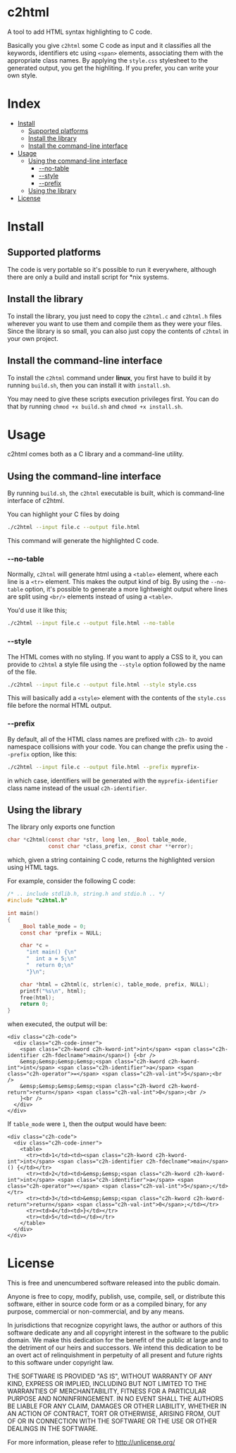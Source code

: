 # c2html
A tool to add HTML syntax highlighting to C code.

Basically you give `c2html` some C code as input and it classifies all the keywords, identifiers etc using `<span>` elements, associating them with the appropriate class names. By applying the `style.css` stylesheet to the generated output, you get the highliting. If you prefer, you can write your own style.

# Index
* [Install](#install)
  * [Supported platforms](#supported-platforms)
  * [Install the library](#install-the-library)
  * [Install the command-line interface](#install-the-command-line-interface)
* [Usage](#usage)
  * [Using the command-line interface](#using-the-command-line-interface)
    * [--no-table](#--no-table)
    * [--style](#--style)
    * [--prefix](#--prefix)
  * [Using the library](#using-the-library)
* [License](#license)

# Install

## Supported platforms
The code is very portable so it's possible to run it everywhere, although there are only a build and install script for \*nix systems.

## Install the library
To install the library, you just need to copy the `c2html.c` and `c2html.h` files wherever you want to use them and compile them as they were your files. Since the library is so small, you can also just copy the contents of `c2html` in your own project.

## Install the command-line interface
To install the `c2html` command under **linux**, you first have to build it by running `build.sh`, then you can install it with `install.sh`.

You may need to give these scripts execution privileges first. You can do that by running `chmod +x build.sh` and `chmod +x install.sh`.

# Usage
c2html comes both as a C library and a command-line utility. 

## Using the command-line interface
By running `build.sh`, the `c2html` executable is built, which is command-line interface of c2html.

You can highlight your C files by doing
```sh
./c2html --input file.c --output file.html
```
This command will generate the highlighted C code.

### --no-table
Normally, `c2html` will generate html using a `<table>` element, where each line is a `<tr>` element. This makes the output kind of big. By using the `--no-table` option, it's possible to generate a more lightweight output where lines are split using `<br/>` elements instead of using a `<table>`.

You'd use it like this;
```sh
./c2html --input file.c --output file.html --no-table
```

### --style
The HTML comes with no styling. If you want to apply a CSS to it, you can provide to `c2html` a style file using the `--style` option followed by the name of the file.

```sh
./c2html --input file.c --output file.html --style style.css
```

This will basically add a `<style>` element with the contents of the `style.css` file before the normal HTML output.

### --prefix
By default, all of the HTML class names are prefixed with `c2h-` to avoid namespace collisions with your code. You can change the prefix using the `--prefix` option, like this:
```sh
./c2html --input file.c --output file.html --prefix myprefix-
```
in which case, identifiers will be generated with the `myprefix-identifier` class name instead of the usual `c2h-identifier`.

## Using the library
The library only exports one function
```c
char *c2html(const char *str, long len, _Bool table_mode, 
             const char *class_prefix, const char **error);
```
which, given a string containing C code, returns the highlighted version using HTML tags.

For example, consider the following C code:
```c
/* .. include stdlib.h, string.h and stdio.h .. */
#include "c2html.h"

int main()
{
    _Bool table_mode = 0;
    const char *prefix = NULL;

    char *c = 
      "int main() {\n"
      "  int a = 5;\n"
      "  return 0;\n"
      "}\n";

    char *html = c2html(c, strlen(c), table_mode, prefix, NULL);
    printf("%s\n", html);
    free(html);
    return 0;
}
```
when executed, the output will be:
```
<div class="c2h-code">
  <div class="c2h-code-inner">
    <span class="c2h-kword c2h-kword-int">int</span> <span class="c2h-identifier c2h-fdeclname">main</span>() {<br />
    &emsp;&emsp;&emsp;&emsp;<span class="c2h-kword c2h-kword-int">int</span> <span class="c2h-identifier">a</span> <span class="c2h-operator">=</span> <span class="c2h-val-int">5</span>;<br />
    &emsp;&emsp;&emsp;&emsp;<span class="c2h-kword c2h-kword-return">return</span> <span class="c2h-val-int">0</span>;<br />
    }<br />
  </div>
</div>
```
If `table_mode` were `1`, then the output would have been:
```
<div class="c2h-code">
  <div class="c2h-code-inner">
    <table>
      <tr><td>1</td><td><span class="c2h-kword c2h-kword-int">int</span> <span class="c2h-identifier c2h-fdeclname">main</span>() {</td></tr>
      <tr><td>2</td><td>&emsp;&emsp;<span class="c2h-kword c2h-kword-int">int</span> <span class="c2h-identifier">a</span> <span class="c2h-operator">=</span> <span class="c2h-val-int">5</span>;</td></tr>
      <tr><td>3</td><td>&emsp;&emsp;<span class="c2h-kword c2h-kword-return">return</span> <span class="c2h-val-int">0</span>;</td></tr>
      <tr><td>4</td><td>}</td></tr>
      <tr><td>5</td><td></td></tr>
    </table>
  </div>
</div>
```

# License
This is free and unencumbered software released into the public domain.

Anyone is free to copy, modify, publish, use, compile, sell, or
distribute this software, either in source code form or as a compiled
binary, for any purpose, commercial or non-commercial, and by any
means.

In jurisdictions that recognize copyright laws, the author or authors
of this software dedicate any and all copyright interest in the
software to the public domain. We make this dedication for the benefit
of the public at large and to the detriment of our heirs and
successors. We intend this dedication to be an overt act of
relinquishment in perpetuity of all present and future rights to this
software under copyright law.

THE SOFTWARE IS PROVIDED "AS IS", WITHOUT WARRANTY OF ANY KIND,
EXPRESS OR IMPLIED, INCLUDING BUT NOT LIMITED TO THE WARRANTIES OF
MERCHANTABILITY, FITNESS FOR A PARTICULAR PURPOSE AND NONINFRINGEMENT.
IN NO EVENT SHALL THE AUTHORS BE LIABLE FOR ANY CLAIM, DAMAGES OR
OTHER LIABILITY, WHETHER IN AN ACTION OF CONTRACT, TORT OR OTHERWISE,
ARISING FROM, OUT OF OR IN CONNECTION WITH THE SOFTWARE OR THE USE OR
OTHER DEALINGS IN THE SOFTWARE.

For more information, please refer to <http://unlicense.org/>